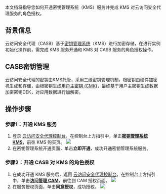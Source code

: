 本文档将指导您如何开通密钥管理系统（KMS）服务并完成 KMS 对云访问安全代理服务的角色授权。
## 背景信息
云访问安全代理（CASB）基于[密钥管理系统](https://cloud.tencent.com/product/kms)（KMS）进行加密存储，在进行实例初始化操作前，需完成 KMS 服务开通和 KMS 对 CASB 服务的角色授权操作。

## CASB密钥管理
云访问安全代理的密钥由KMS托管，采用三级密钥管理机制，根密钥由硬件加密机生成和存储，由根密钥生成[用户主密钥 (CMK)](https://cloud.tencent.com/document/product/573/38406)，最终基于用户主密钥生成数据加密密钥DEK，对应用数据进行加解密。


## 操作步骤

### 步骤1：开通 KMS 服务
1. 登录 [云访问安全代理控制台](https://console.cloud.tencent.com/casb)，在控制台上方指引中，单击[**密钥管理系统 KMS**](https://buy.cloud.tencent.com/kms)，前往 KMS 购买页。
![](https://main.qcloudimg.com/raw/ff3252134f3e4da6728af0b3470b7489.png)
2. 在密钥管理系统开通页面，单击**立即开通**，成功开通密钥管理系统服务。

### 步骤2：开通 CASB 对 KMS 的角色授权
1. 在成功开通 KMS 服务后，返回 [云访问安全代理控制台](https://console.cloud.tencent.com/casb)，在控制台上方指引中，单击[**访问管理 CAM**](https://console.cloud.tencent.com/cam/role/grant?roleName=CASB_QCSRole&policyName=QcloudKMSAccessForCASBRole&principal=eyJzZXJ2aWNlIjoiY2FzYi5xY2xvdWQuY29tIn0%3D&serviceType=casb&s_url=https://console.cloud.tencent.com/casb)，前往到 CAM 授权页面。
![](https://main.qcloudimg.com/raw/f77b3165988a3ec95e8cbf48740917a1.png)
2. 在服务授权页面，单击**同意授权**，成功授权。
![](https://main.qcloudimg.com/raw/55df3c3a60f4d63dfe307487aafb6b85.png)
